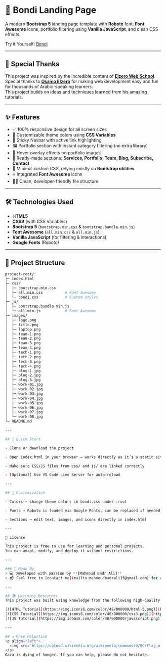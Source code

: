 # 🌊 Bondi Landing Page  
A modern **Bootstrap 5** landing page template with **Roboto** font, **Font Awesome** icons, portfolio filtering using **Vanilla JavaScript**, and clean CSS effects.  

Try it Yourself: [Bondi](https://mahmoudbadrali.github.io/Bondi/)

---

## 🙏 Special Thanks
This project was inspired by the incredible content of [**Elzero Web School**](https://www.youtube.com/@ElzeroWebSchool).  
Special thanks to [**Osama Elzero**](https://www.facebook.com/OsElzero/) for making web development easy and fun for thousands of Arabic-speaking learners.  
This project builds on ideas and techniques learned from his amazing tutorials.

---

## ✨ Features  
- ✅ 100% responsive design for all screen sizes  
- 🎨 Customizable theme colors using **CSS Variables**  
- 📌 Sticky Navbar with active link highlighting  
- 🖼️ Portfolio section with instant category filtering (no extra library)  
- 🔲 Hover overlay effects on portfolio images  
- 📂 Ready-made sections: **Services, Portfolio, Team, Blog, Subscribe, Contact**  
- 🧩 Minimal custom CSS, relying mostly on **Bootstrap utilities**  
- ⭐ Integrated **Font Awesome** icons  
- 🧑‍💻 Clean, developer-friendly file structure  

---

## 🛠️ Technologies Used  
- **HTML5**  
- **CSS3** (with CSS Variables)  
- **Bootstrap 5** (`bootstrap.min.css` & `bootstrap.bundle.min.js`)  
- **Font Awesome** (`all.min.css` & `all.min.js`)  
- **Vanilla JavaScript** (for filtering & interactions)  
- **Google Fonts** (Roboto)  

---

## 📁 Project Structure  
```bash
project-root/
├─ index.html
├─ css/
│  ├─ bootstrap.min.css
│  ├─ all.min.css          # Font Awesome
│  └─ bondi.css            # Custom styles
├─ js/
│  ├─ bootstrap.bundle.min.js
│  └─ all.min.js           # Font Awesome
├─ images/
│  ├─ logo.png
│  ├─ title.png
│  ├─ laptop.png
│  ├─ team-1.png
│  ├─ team-2.png
│  ├─ team-3.png
│  ├─ team-4.png
│  ├─ tech-1.png
│  ├─ tech-2.png
│  ├─ tech-3.png
│  ├─ tech-4.png
│  ├─ blog-1.jpg
│  ├─ blog-2.jpg
│  ├─ blog-3.jpg
│  ├─ work-01.jpg
│  ├─ work-02.jpg
│  ├─ work-03.jpg
│  ├─ work-04.jpg
│  ├─ work-05.jpg
│  ├─ work-06.jpg
│  ├─ work-07.jpg
│  └─ work-08.jpg
└─ README.md

---

## 🚀 Quick Start

- Clone or download the project

- Open index.html in your browser — works directly as it’s a static site

- Make sure CSS/JS files from css/ and js/ are linked correctly

- (Optional) Use VS Code Live Server for auto-reload

---

## 🎨 Customization

- Colors → change theme colors in bondi.css under :root

- Fonts → Roboto is loaded via Google Fonts, can be replaced if needed

- Sections → edit text, images, and icons directly in index.html

---

📜 License

This project is free to use for learning and personal projects.
You can adapt, modify, and deploy it without restrictions.

---

### 👤 Made By
> 💻 Developed with passion by **[Mahmoud Badr Ali]**  
> 📬 Feel free to [contact me](mailto:mahmoudbadrali15@gmail.com) for collaboration or feedback.

---

## 📚 Learning Resources  
This project was built using knowledge from the following high-quality resources fron Elzero Web School on YouTube take a look:

[![HTML Tutorial](https://img.icons8.com/color/48/000000/html-5.png)](https://www.youtube.com/watch?v=6QAELgirvjs&list=PLDoPjvoNmBAw_t_XWUFbBX-c9MafPk9ji)
[![CSS Tutorial](https://img.icons8.com/color/48/000000/css3.png)](https://www.youtube.com/watch?v=X1ulCwyhCVM&list=PLDoPjvoNmBAzjsz06gkzlSrlev53MGIKe)
[![JS Tutorial](https://img.icons8.com/color/48/000000/javascript.png)](https://www.youtube.com/watch?v=MAauLwSHO6Y&list=PLDoPjvoNmBAx3kiplQR_oeDqLDBUDYwVv)

---

## ✊ Free Palestine
<p align="left">
  <img src="https://upload.wikimedia.org/wikipedia/commons/0/00/Flag_of_Palestine.svg" alt="Palestine Flag" width="75" style="vertical-align: middle; margin-right: 10px;"/>
</p>
Gaza is dying of hunger. If you can help, please do not hesitate.
